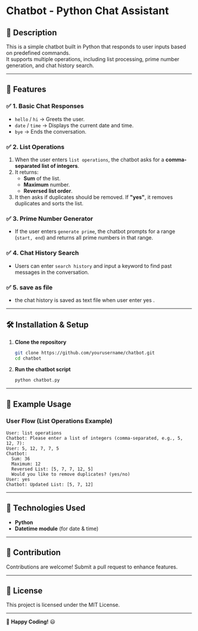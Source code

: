 # Chatbot - Python Chat Assistant  

## 📌 Description  
This is a simple chatbot built in Python that responds to user inputs based on predefined commands.  
It supports multiple operations, including list processing, prime number generation, and chat history search.

---

## 🚀 Features  
### ✅ **1. Basic Chat Responses**  
- `hello` / `hi` → Greets the user.  
- `date` / `time` → Displays the current date and time.  
- `bye` → Ends the conversation.  

### ✅ **2. List Operations**  
1. When the user enters `list operations`, the chatbot asks for a **comma-separated list of integers**.  
2. It returns:  
   - **Sum** of the list.  
   - **Maximum** number.  
   - **Reversed list order**.  
3. It then asks if duplicates should be removed. If **"yes"**, it removes duplicates and sorts the list.  

### ✅ **3. Prime Number Generator**  
- If the user enters `generate prime`, the chatbot prompts for a range (`start, end`) and returns all prime numbers in that range.

### ✅ **4. Chat History Search**  
- Users can enter `search history` and input a keyword to find past messages in the conversation.  

### ✅ **5. save as file**  
- the chat history is saved as text file when user enter yes .
---

## 🛠️ Installation & Setup  
1. **Clone the repository**  
   ```bash
   git clone https://github.com/yourusername/chatbot.git
   cd chatbot
   ```
2. **Run the chatbot script**  
   ```bash
   python chatbot.py
   ```

---

## 📌 Example Usage  

### **User Flow (List Operations Example)**  
```plaintext
User: list operations  
Chatbot: Please enter a list of integers (comma-separated, e.g., 5, 12, 7):  
User: 5, 12, 7, 7, 5  
Chatbot:  
  Sum: 36  
  Maximum: 12  
  Reversed List: [5, 7, 7, 12, 5]  
  Would you like to remove duplicates? (yes/no)  
User: yes  
Chatbot: Updated List: [5, 7, 12]  
```

---

## 🔧 Technologies Used  
- **Python**  
- **Datetime module** (for date & time)  

---

## 🤝 Contribution  
Contributions are welcome! Submit a pull request to enhance features.  

---

## 🐜 License  
This project is licensed under the MIT License.  

---

🚀 **Happy Coding!** 😃  
